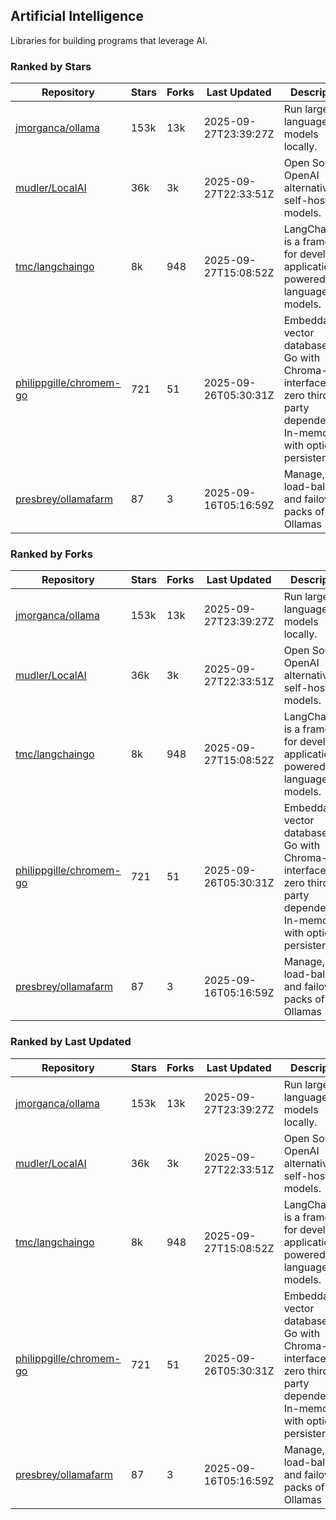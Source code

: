 ## Artificial Intelligence

Libraries for building programs that leverage AI.

### Ranked by Stars

| Repository | Stars | Forks | Last Updated | Description | 
|------------|-------|-------|--------------|-------------|
| [jmorganca/ollama](https://github.com/jmorganca/ollama) | 153k | 13k | 2025-09-27T23:39:27Z |  Run large language models locally. |
| [mudler/LocalAI](https://github.com/mudler/LocalAI) | 36k | 3k | 2025-09-27T22:33:51Z |  Open Source OpenAI alternative, self-host AI models. |
| [tmc/langchaingo](https://github.com/tmc/langchaingo) | 8k | 948 | 2025-09-27T15:08:52Z |  LangChainGo is a framework for developing applications powered by language models. |
| [philippgille/chromem-go](https://github.com/philippgille/chromem-go) | 721 | 51 | 2025-09-26T05:30:31Z |  Embeddable vector database for Go with Chroma-like interface and zero third-party dependencies. In-memory with optional persistence. |
| [presbrey/ollamafarm](https://github.com/presbrey/ollamafarm) | 87 | 3 | 2025-09-16T05:16:59Z |  Manage, load-balance, and failover packs of Ollamas |

### Ranked by Forks

| Repository | Stars | Forks | Last Updated | Description | 
|------------|-------|-------|--------------|-------------|
| [jmorganca/ollama](https://github.com/jmorganca/ollama) | 153k | 13k | 2025-09-27T23:39:27Z |  Run large language models locally. |
| [mudler/LocalAI](https://github.com/mudler/LocalAI) | 36k | 3k | 2025-09-27T22:33:51Z |  Open Source OpenAI alternative, self-host AI models. |
| [tmc/langchaingo](https://github.com/tmc/langchaingo) | 8k | 948 | 2025-09-27T15:08:52Z |  LangChainGo is a framework for developing applications powered by language models. |
| [philippgille/chromem-go](https://github.com/philippgille/chromem-go) | 721 | 51 | 2025-09-26T05:30:31Z |  Embeddable vector database for Go with Chroma-like interface and zero third-party dependencies. In-memory with optional persistence. |
| [presbrey/ollamafarm](https://github.com/presbrey/ollamafarm) | 87 | 3 | 2025-09-16T05:16:59Z |  Manage, load-balance, and failover packs of Ollamas |

### Ranked by Last Updated

| Repository | Stars | Forks | Last Updated | Description | 
|------------|-------|-------|--------------|-------------|
| [jmorganca/ollama](https://github.com/jmorganca/ollama) | 153k | 13k | 2025-09-27T23:39:27Z |  Run large language models locally. |
| [mudler/LocalAI](https://github.com/mudler/LocalAI) | 36k | 3k | 2025-09-27T22:33:51Z |  Open Source OpenAI alternative, self-host AI models. |
| [tmc/langchaingo](https://github.com/tmc/langchaingo) | 8k | 948 | 2025-09-27T15:08:52Z |  LangChainGo is a framework for developing applications powered by language models. |
| [philippgille/chromem-go](https://github.com/philippgille/chromem-go) | 721 | 51 | 2025-09-26T05:30:31Z |  Embeddable vector database for Go with Chroma-like interface and zero third-party dependencies. In-memory with optional persistence. |
| [presbrey/ollamafarm](https://github.com/presbrey/ollamafarm) | 87 | 3 | 2025-09-16T05:16:59Z |  Manage, load-balance, and failover packs of Ollamas |

